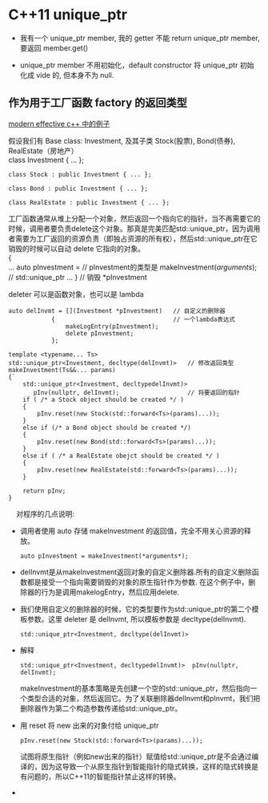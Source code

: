 # C++11 unique_ptr #

* 我有一个 unique_ptr member, 我的 getter 不能 return unique_ptr member, 要返回 member.get()

* unique_ptr member 不用初始化，default constructor 将 unique_ptr 初始化成 vide 的, 但本身不为 null. 

## 作为用于工厂函数 factory 的返回类型 ##

[modern effective c++ 中的例子](http://blog.csdn.net/big_yellow_duck/article/details/52317819)

假设我们有 Base class: Investment, 及其子类 Stock(股票), Bond(债券), RealEstate（房地产）
    
    class Investment { ... };

    class Stock : public Investment { ... };

    class Bond : public Investment { ... };

    class RealEstate : public Investment { ... };

工厂函数通常从堆上分配一个对象，然后返回一个指向它的指针，当不再需要它的时候，调用者要负责delete这个对象。那真是完美匹配std::unique_ptr，因为调用者需要为工厂返回的资源负责（即独占资源的所有权），然后std::unique_ptr在它销毁的时候可以自动 delete 它指向的对象。
    
    {                  
      ...
      auto pInvestment =                       // pInvestment的类型是
            makeInvestment(*arguments*);       // std::unique_ptr<Investment>
      ...
    }    // 销毁 *pInvestment

deleter 可以是函数对象，也可以是 lambda

    auto delInvmt = [](Investment *pInvestment)   // 自定义的删除器
                {                                 // 一个lambda表达式
                    makeLogEntry(pInvestment); 
                    delete pInvestment;
                };

    template <typename... Ts>
    std::unique_ptr<Investment, decltype(delInvmt)>   // 修改返回类型
    makeInvestment(Ts&&... params)
    {`
        std::unique_ptr<Investment, decltypedelInvmt)>
           pInv(nullptr, delInvmt);                   // 将要返回的指针
        if ( /* a Stock object should be created */ )
        {
            pInv.reset(new Stock(std::forward<Ts>(params)...));
        }
        else if (/* a Bond object should be created */) 
        {
            pInv.reset(new Bond(std::forward<Ts>(params)...));
        }
        else if ( /* a RealEstate obejct should be created */ )
        {
            pInv.reset(new RealEstate(std::forward<Ts>(params)...));
        }

        return pInv;
    }
    
对程序的几点说明:

* 调用者使用 auto 存储 makeInvestment 的返回值，完全不用关心资源的释放。

      auto pInvestment = makeInvestment(*arguments*);
* delInvmt是从makeInvestment返回对象的自定义删除器.所有的自定义删除函数都是接受一个指向需要销毁的对象的原生指针作为参数. 在这个例子中，删除器的行为是调用makelogEntry，然后应用delete.
* 我们使用自定义的删除器的时候，它的类型要作为std::unique_ptr的第二个模板参数。这里 deleter 是 delInvmt, 所以模板参数是 decltype(delInvmt).
   
      std::unique_ptr<Investment, decltype(delInvmt)>
* 解释 

      std::unique_ptr<Investment, decltypedelInvmt)>  pInv(nullptr, delInvmt);      

  makeInvestment的基本策略是先创建一个空的std::unique_ptr，然后指向一个类型合适的对象，然后返回它。为了关联删除器delInvmt和pInvmt，我们把删除器作为第二个构造参数传递给std::unique_ptr。
  
* 用 reset 将 new 出来的对象付给 unique_ptr

      pInv.reset(new Stock(std::forward<Ts>(params)...));
  试图将原生指针（例如new出来的指针）赋值给std::unique_ptr是不会通过编译的，因为这导致一个从原生指针到智能指针的隐式转换，这样的隐式转换是有问题的，所以C++11的智能指针禁止这样的转换。
  
* 
  
